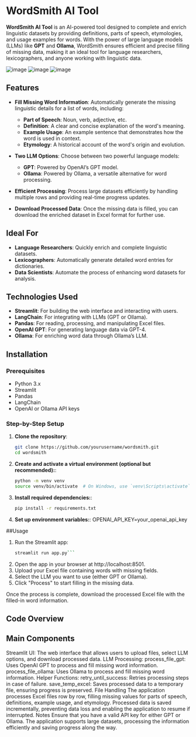 # WordSmith AI Tool

**WordSmith AI Tool** is an AI-powered tool designed to complete and enrich linguistic datasets by providing definitions, parts of speech, etymologies, and usage examples for words. With the power of large language models (LLMs) like **GPT** and **Ollama**, WordSmith ensures efficient and precise filling of missing data, making it an ideal tool for language researchers, lexicographers, and anyone working with linguistic data.

![image](https://github.com/user-attachments/assets/16fcab5d-6874-46b6-a8db-8bd7039a2ce0)
![image](https://github.com/user-attachments/assets/55d7911a-ac2e-4bd7-9bb7-b77b717bee00)
![image](https://github.com/user-attachments/assets/b08978dd-d91d-4647-9ffb-3a29f3edf52a)

## Features

- **Fill Missing Word Information**: Automatically generate the missing linguistic details for a list of words, including:
  - **Part of Speech**: Noun, verb, adjective, etc.
  - **Definition**: A clear and concise explanation of the word's meaning.
  - **Example Usage**: An example sentence that demonstrates how the word is used in context.
  - **Etymology**: A historical account of the word's origin and evolution.
  
- **Two LLM Options**: Choose between two powerful language models:
  - **GPT**: Powered by OpenAI’s GPT model.
  - **Ollama**: Powered by Ollama, a versatile alternative for word processing.

- **Efficient Processing**: Process large datasets efficiently by handling multiple rows and providing real-time progress updates.

- **Download Processed Data**: Once the missing data is filled, you can download the enriched dataset in Excel format for further use.

## Ideal For

- **Language Researchers**: Quickly enrich and complete linguistic datasets.
- **Lexicographers**: Automatically generate detailed word entries for dictionaries.
- **Data Scientists**: Automate the process of enhancing word datasets for analysis.

## Technologies Used

- **Streamlit**: For building the web interface and interacting with users.
- **LangChain**: For integrating with LLMs (GPT or Ollama).
- **Pandas**: For reading, processing, and manipulating Excel files.
- **OpenAI GPT**: For generating language data via GPT-4.
- **Ollama**: For enriching word data through Ollama’s LLM.
  
## Installation

### Prerequisites

- Python 3.x
- Streamlit
- Pandas
- LangChain
- OpenAI or Ollama API keys

### Step-by-Step Setup

1. **Clone the repository**:
   ```bash
   git clone https://github.com/yourusername/wordsmith.git
   cd wordsmith

2. **Create and activate a virtual environment (optional but recommended):**:
   ```bash
   python -m venv venv
   source venv/bin/activate  # On Windows, use `venv\Scripts\activate`

3. **Install required dependencies:**:
   ```bash
   pip install -r requirements.txt

4. **Set up environment variables:**:
   OPENAI_API_KEY=your_openai_api_key


##Usage
1. Run the Streamlit app:
   ```bash
   streamlit run app.py```
   
2. Open the app in your browser at http://localhost:8501.
3. Upload your Excel file containing words with missing fields.
4. Select the LLM you want to use (either GPT or Ollama).
5. Click "Process" to start filling in the missing data.

Once the process is complete, download the processed Excel file with the filled-in word information.

## Code Overview

## Main Components

Streamlit UI: The web interface that allows users to upload files, select LLM options, and download processed data.
LLM Processing:
process_file_gpt: Uses OpenAI GPT to process and fill missing word information.
process_file_ollama: Uses Ollama to process and fill missing word information.
Helper Functions:
retry_until_success: Retries processing steps in case of failure.
save_temp_excel: Saves processed data to a temporary file, ensuring progress is preserved.
File Handling
The application processes Excel files row by row, filling missing values for parts of speech, definitions, example usage, and etymology.
Processed data is saved incrementally, preventing data loss and enabling the application to resume if interrupted.
Notes
Ensure that you have a valid API key for either GPT or Ollama.
The application supports large datasets, processing the information efficiently and saving progress along the way.


